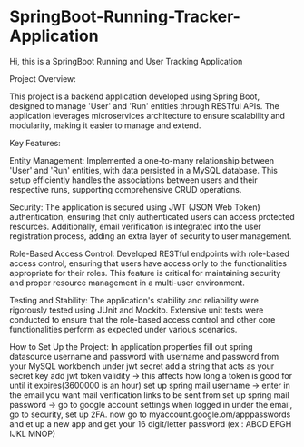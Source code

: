 # SpringBoot-Running-Tracker-Application

Hi, this is a SpringBoot Running and User Tracking Application

Project Overview:

This project is a backend application developed using Spring Boot, designed to manage 'User' and 'Run' entities through RESTful APIs. The application leverages microservices architecture to ensure scalability and modularity, making it easier to manage and extend.

Key Features:

Entity Management: Implemented a one-to-many relationship between 'User' and 'Run' entities, with data persisted in a MySQL database. This setup efficiently handles the associations between users and their respective runs, supporting comprehensive CRUD operations.

Security: The application is secured using JWT (JSON Web Token) authentication, ensuring that only authenticated users can access protected resources. Additionally, email verification is integrated into the user registration process, adding an extra layer of security to user management.

Role-Based Access Control: Developed RESTful endpoints with role-based access control, ensuring that users have access only to the functionalities appropriate for their roles. This feature is critical for maintaining security and proper resource management in a multi-user environment.

Testing and Stability: The application's stability and reliability were rigorously tested using JUnit and Mockito. Extensive unit tests were conducted to ensure that the role-based access control and other core functionalities perform as expected under various scenarios.

How to Set Up the Project:
In application.properties fill out spring datasource username and password with username and password from your MySQL workbench
under jwt secret add a string that acts as your secret key
add jwt token validity -> this affects how long a token is good for until it expires(3600000 is an hour)
set up spring mail username -> enter in the email you want mail verification links to be sent from
set up spring mail password -> go to google account settings when logged in under the email, go to security, set up 2FA. now go to myaccount.google.om/apppasswords and et up a new app and get your 16 digit/letter password (ex : ABCD EFGH IJKL MNOP)
